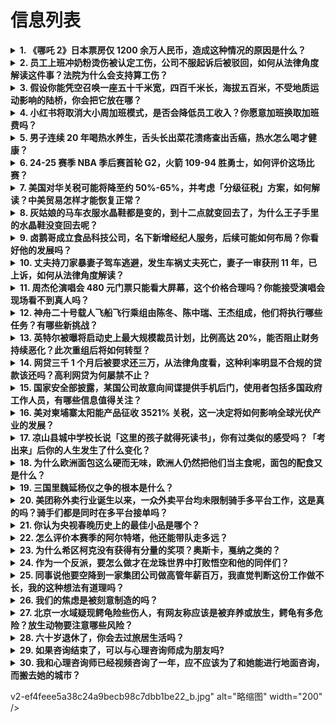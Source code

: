 # 信息列表

<details>
<summary><b>1. 《哪吒 2》日本票房仅 1200 余万人民币，造成这种情况的原因是什么？</b></summary>

- **地址**: [传送门](https://www.zhihu.com/question/1895783391426765253)
- **热度**: 2339 万热度
- **摘抄**: 《哪吒2》自4月4日在日本大规模公映以来，上映两周，便已处于下映状态，其累计票房...

<img src="https://pic1.zhimg.com/50/v2-08112070aa1efe56f1b3774c34b4ac9a_b.jpg" alt="略缩图" width="200" />
</details>

<details>
<summary><b>2. 员工上班冲奶粉烫伤被认定工伤，公司不服起诉后被驳回，如何从法律角度解读这件事？法院为什么会支持算工伤？</b></summary>

- **地址**: [传送门](https://www.zhihu.com/question/1898433666088134410)
- **热度**: 665 万热度
- **摘抄**: 上海市总工会公众号23日发布案例信息： 刘某与上海一通信科技有限公司签订劳动合同...

<img src="https://pic3.zhimg.com/50/v2-8160c0380baa8aceffce260d490f3902_b.jpg" alt="略缩图" width="200" />
</details>

<details>
<summary><b>3. 假设你能凭空召唤一座五十千米宽，四百千米长，海拔五百米，不受地质运动影响的陆桥，你会把它放在哪？</b></summary>

- **地址**: [传送门](https://www.zhihu.com/question/1891487479539934027)
- **热度**: 613 万热度
- **摘抄**: 召唤出来的陆桥为纯石头与泥土，无金属矿物，无原生植被与物种（意思就是上面的环境跟...

<img src="https://pica.zhimg.com/80/v2-64cde2a9bce9df51cbd8b8ec5d077476_1440w.webp?source=1def8aca" alt="略缩图" width="200" />
</details>

<details>
<summary><b>4. 小红书将取消大小周加班模式，是否会降低员工收入？你愿意加班换取加班费吗？</b></summary>

- **地址**: [传送门](https://www.zhihu.com/question/1898672116817163459)
- **热度**: 374 万热度
- **摘抄**: 近日有媒体消息称，小红书已正式作出工作制度调整，宣布取消“大小周”加班模式，相关...

<img src="https://pic2.zhimg.com/v2-a5ab8e72641c3bb8b31fe21fe9fac9f9_1440w.jpg" alt="略缩图" width="200" />
</details>

<details>
<summary><b>5. 男子连续 20 年喝热水养生，舌头长出菜花溃疡查出舌癌，热水怎么喝才健康？</b></summary>

- **地址**: [传送门](https://www.zhihu.com/question/1898644583321138434)
- **热度**: 262 万热度
- **摘抄**: 4月23日，河南郑州男子张先生舌头长出菜花溃疡，于是去医院就诊。 据了解，张先生...

<img src="https://pic1.zhimg.com/80/v2-bf4aed0c6d3c66d956c4d8c8ff3eb65d_1440w.gif" alt="略缩图" width="200" />
</details>

<details>
<summary><b>6. 24-25 赛季 NBA 季后赛首轮 G2，火箭 109-94 胜勇士，如何评价这场比赛？</b></summary>

- **地址**: [传送门](https://www.zhihu.com/question/1898675375623628717)
- **热度**: 261 万热度
- **摘抄**: 杰伦-格林38+6 库里20+9 巴特勒伤退 火箭轻取勇士扳平大比分 NBA季后...

<img src="https://picx.zhimg.com/50/v2-8e1060687279759ac10dec14542bdd9d_720w.webp?source=1def8aca" alt="略缩图" width="200" />
</details>

<details>
<summary><b>7. 美国对华关税可能将降至约 50%-65%，并考虑「分级征税」方案，如何解读？中美贸易怎样才能恢复正常？</b></summary>

- **地址**: [传送门](https://www.zhihu.com/question/1898647633666466906)
- **热度**: 256 万热度
- **摘抄**: 一连几天，美国政府从上到下接连释放欲给中美关税对峙“降温”的信号，“扛不下去”的...

<img src="https://pic1.zhimg.com/80/v2-44abc968394928f14fdb90d324efcf8b_1440w.webp?source=1def8aca" alt="略缩图" width="200" />
</details>

<details>
<summary><b>8. 灰姑娘的马车衣服水晶鞋都是变的，到十二点就变回去了，为什么王子手里的水晶鞋没变回去呢？</b></summary>

- **地址**: [传送门](https://www.zhihu.com/question/1896872503260980563)
- **热度**: 251 万热度
- **摘抄**: 如题：灰姑娘的马车衣服水晶鞋都是变的，到十二点就变回去了，为什么王子手里的水晶鞋...

<img src="https://picx.zhimg.com/80/v2-1e1cf1b9530932aecc67a256ab7fd90b_1440w.jpg" alt="略缩图" width="200" />
</details>

<details>
<summary><b>9. 卤鹅哥成立食品科技公司，名下新增经纪人服务，后续可能如何布局？你看好他的发展吗？</b></summary>

- **地址**: [传送门](https://www.zhihu.com/question/1895182962032600532)
- **热度**: 240 万热度
- **摘抄**: 今日，网红“卤鹅哥”在上海车展投喂周鸿祎，穿着大花袄，手里拿着鹅腿，对周鸿祎大声...

<img src="https://picx.zhimg.com/80/v2-be0ef1062ec29b5b2c2276b23855cd56_1440w.png" alt="略缩图" width="200" />
</details>

<details>
<summary><b>10. 丈夫持刀家暴妻子驾车逃避，发生车祸丈夫死亡，妻子一审获刑  11  年，已上诉，如何从法律角度解读？</b></summary>

- **地址**: [传送门](https://www.zhihu.com/question/1898671546349879986)
- **热度**: 199 万热度
- **摘抄**: 2024年5月21日凌晨，26岁的曹女士驾车高速行驶“甩死”自己的丈夫，次年3月...

<img src="https://pic1.zhimg.com/50/v2-bc6cd45bca920cd401d5424f446e9832_b.jpg" alt="略缩图" width="200" />
</details>

<details>
<summary><b>11. 周杰伦演唱会 480 元门票只能看大屏幕，这个价格合理吗？你能接受演唱会现场看不到真人吗？</b></summary>

- **地址**: [传送门](https://www.zhihu.com/question/1898659341768291075)
- **热度**: 180 万热度
- **摘抄**: 4月23日晚，#周杰伦演唱会480元票只能看大屏#话题冲上热搜第一，引发热议。 ...

<img src="https://pic2.zhimg.com/50/v2-4fdd82cef152c390839d9a295a47ca1d_b.jpg" alt="略缩图" width="200" />
</details>

<details>
<summary><b>12. 神舟二十号载人飞船飞行乘组由陈冬、陈中瑞、王杰组成，他们将执行哪些任务？有哪些新挑战？</b></summary>

- **地址**: [传送门](https://www.zhihu.com/question/1898300918417580057)
- **热度**: 164 万热度
- **摘抄**: 经任务总指挥部研究决定，瞄准北京时间4月24日17时17分发射神舟二十号载人飞船...

<img src="https://pica.zhimg.com/50/v2-fd4e52e5032205aefc60c14657173e94_b.jpg" alt="略缩图" width="200" />
</details>

<details>
<summary><b>13. 英特尔被曝将启动史上最大规模裁员计划，比例高达 20%，能否阻止财务持续恶化？此次重组后将如何转型？</b></summary>

- **地址**: [传送门](https://www.zhihu.com/question/1898331377079903006)
- **热度**: 163 万热度
- **摘抄**: 4月23日，据多家媒体报道，英特尔计划在本周宣布裁员超过20%的计划。这将是该公...

<img src="https://pic1.zhimg.com/80/v2-de9663205a2c3f1035d30563f6884871_1440w.webp?source=1def8aca" alt="略缩图" width="200" />
</details>

<details>
<summary><b>14. 网贷三千 1 个月后被要求还三万，从法律角度看，这种利率明显不合规的贷款该还吗？高利网贷为何屡禁不止？</b></summary>

- **地址**: [传送门](https://www.zhihu.com/question/1898364422256289221)
- **热度**: 125 万热度
- **摘抄**: 近日，安徽的李先生求助称，其子李飞因急需用钱，下载了一款名为“芸豆分”的借款平台...

<img src="https://pic1.zhimg.com/80/v2-df7b089fe67bc94152ce02143e137778_1440w.webp?source=1def8aca" alt="略缩图" width="200" />
</details>

<details>
<summary><b>15. 国家安全部披露，某国公司故意向间谍提供手机后门，使用者包括多国政府工作人员，有哪些信息值得关注？</b></summary>

- **地址**: [传送门](https://www.zhihu.com/question/1898661438660272698)
- **热度**: 121 万热度
- **摘抄**: 国家安全部提醒，智能终端遭非法入侵事件屡有发生。有案例显示，某国公司故意向该国间...

<img src="https://pic1.zhimg.com/80/v2-e76e6c4a506645ba6c7256e84d90beeb_1440w.png" alt="略缩图" width="200" />
</details>

<details>
<summary><b>16. 美对柬埔寨太阳能产品征收 3521% 关税，这一决定将如何影响全球光伏产业的发展？</b></summary>

- **地址**: [传送门](https://www.zhihu.com/question/1898121499694589821)
- **热度**: 120 万热度
- **摘抄**: 据彭博社21日报道，美国商务部于本周一宣布，对来自柬埔寨、越南、马来西亚和泰国的...

<img src="https://picx.zhimg.com/80/v2-00cd4c6207aed0495d11a09b9627d3d4_1440w.png" alt="略缩图" width="200" />
</details>

<details>
<summary><b>17. 凉山县城中学校长说「这里的孩子就得死读书」，你有过类似的感受吗？「考出来」后你的人生发生了什么变化？</b></summary>

- **地址**: [传送门](https://www.zhihu.com/question/1896588574071161365)
- **热度**: 118 万热度
- **摘抄**: 在美姑，很多学生进入专科或民办本科后，都要靠打工维持大学的学习生活。立立小龙通过...

<img src="https://pic1.zhimg.com/80/v2-47591efbd4dcc3df4956a27629ea9a4d_1440w.webp?source=1def8aca" alt="略缩图" width="200" />
</details>

<details>
<summary><b>18. 为什么欧洲面包这么硬而无味，欧洲人仍然把他们当主食呢，面包的配食又是什么？</b></summary>

- **地址**: [传送门](https://www.zhihu.com/question/1898030003909813770)
- **热度**: 100 万热度
- **摘抄**: 大列巴就很难吃，买回来后放烤箱里回酥味道也不行，他们怎么咽的下去的

<img src="https://picx.zhimg.com/80/v2-21874bfa5750390e10fb8b7e10495410_1440w.webp?source=1def8aca" alt="略缩图" width="200" />
</details>

<details>
<summary><b>19. 三国里魏延杨仪之争的根本是什么？</b></summary>

- **地址**: [传送门](https://www.zhihu.com/question/324692108)
- **热度**: 95 万热度
- **摘抄**: 根据历史回答，以及哪几股势力影响了这一历史事件的走向

<img src="./img/1.jpg" alt="略缩图" width="200" />
</details>

<details>
<summary><b>20. 美团称外卖行业诞生以来，一众外卖平台均未限制骑手多平台工作，这是真的吗？骑手们都是同时在多平台接单吗？</b></summary>

- **地址**: [传送门](https://www.zhihu.com/question/1897758688107787444)
- **热度**: 89 万热度
- **摘抄**: 4月19日，小团查实并澄清安徽某人造谣“去其他平台跑单会被美团封号”，同时因发现...

<img src="https://picx.zhimg.com/80/v2-a0d7bdcd7e699f578d54d1557f42763b_1440w.webp?source=1def8aca" alt="略缩图" width="200" />
</details>

<details>
<summary><b>21. 你认为央视春晚历史上的最佳小品是哪个？</b></summary>

- **地址**: [传送门](https://www.zhihu.com/question/650118780)
- **热度**: 82 万热度
- **摘抄**: 

<img src="https://picx.zhimg.com/80/v2-093653b216ae95ff6d513e99674b427e_1440w.webp?source=1def8aca" alt="略缩图" width="200" />
</details>

<details>
<summary><b>22. 怎么评价本赛季的阿尔特塔，他还能带队走多远？</b></summary>

- **地址**: [传送门](https://www.zhihu.com/question/1896920122146402580)
- **热度**: 81 万热度
- **摘抄**: 

<img src="https://pic1.zhimg.com/50/v2-97f9bfec1949a4639dbdf3f9f17cb652_b.jpg" alt="略缩图" width="200" />
</details>

<details>
<summary><b>23. 为什么希区柯克没有获得有分量的奖项？奥斯卡，戛纳之类的？</b></summary>

- **地址**: [传送门](https://www.zhihu.com/question/30032629)
- **热度**: 76 万热度
- **摘抄**: 为啥希导没有获得有分量的奖项？奥斯卡，戛纳之类的？

<img src="https://pic3.zhimg.com/50/v2-48ae1c11a5ce440e58fe44b40d74e11c_b.jpg" alt="略缩图" width="200" />
</details>

<details>
<summary><b>24. 作为一个反派，要怎么做才在龙珠世界中打败悟空和他的同伴们？</b></summary>

- **地址**: [传送门](https://www.zhihu.com/question/12951871924)
- **热度**: 76 万热度
- **摘抄**: 

<img src="https://pic1.zhimg.com/50/v2-d1dd902babbb39d030410f37a93ed40e_b.jpg" alt="略缩图" width="200" />
</details>

<details>
<summary><b>25. 同事说他要空降到一家集团公司做高管年薪百万，我直觉判断这份工作做不长，我的这种想法有道理吗？</b></summary>

- **地址**: [传送门](https://www.zhihu.com/question/1897381385003570216)
- **热度**: 74 万热度
- **摘抄**: 同事说他要空降到一家集团公司做高管年薪百万，我直觉判断这份工作做不长，但我又说不...

<img src="./img/1.jpg" alt="略缩图" width="200" />
</details>

<details>
<summary><b>26. 我们的焦虑是被刻意制造的吗？</b></summary>

- **地址**: [传送门](https://www.zhihu.com/question/1893312040254285404)
- **热度**: 70 万热度
- **摘抄**: 我们为什么总是焦虑呢

<img src="https://pic1.zhimg.com/80/v2-43a07715b6162754ace45dfd1ad28bdf_1440w.png" alt="略缩图" width="200" />
</details>

<details>
<summary><b>27. 北京一水域疑现鳄龟险些伤人，有网友称应该是被弃养或放生，鳄龟有多危险？放生动物要注意哪些风险？</b></summary>

- **地址**: [传送门](https://www.zhihu.com/question/1897667501195752717)
- **热度**: 67 万热度
- **摘抄**: 4月19日晚，一位北京用户发视频称，自己与女儿在北京市一处水边游玩时，女儿险些被...

<img src="https://picx.zhimg.com/80/v2-ea279efad5ae33e49410f84dbec95dbe_1440w.webp?source=1def8aca" alt="略缩图" width="200" />
</details>

<details>
<summary><b>28. 六十岁退休了，你会去过旅居生活吗？</b></summary>

- **地址**: [传送门](https://www.zhihu.com/question/14334265967)
- **热度**: 66 万热度
- **摘抄**: 

<img src="https://pic2.zhimg.com/50/v2-82cd8261a6863df4d40152045879a807_b.jpg" alt="略缩图" width="200" />
</details>

<details>
<summary><b>29. 如果咨询结束了，可以与心理咨询师成为朋友吗?</b></summary>

- **地址**: [传送门](https://www.zhihu.com/question/498366337)
- **热度**: 66 万热度
- **摘抄**: 以后再也不做咨询，不再和她探讨这样的问题，我其实也不是想成为朋友，就是她一直帮我...

<img src="https://pica.zhimg.com/50/v2-79c2277fd74f8520c337a75452ff80d4_b.jpg" alt="略缩图" width="200" />
</details>

<details>
<summary><b>30. 我和心理咨询师已经视频咨询了一年，应不应该为了和她能进行地面咨询，而搬去她的城市？</b></summary>

- **地址**: [传送门](https://www.zhihu.com/question/658629659)
- **热度**: 64 万热度
- **摘抄**: 我觉得我说的太啰嗦，想重新写一下 之前有过长达两年的心理咨询，也是视频咨询，到最...

<img src="https://pic4.zhimg.com/50/v2-40f888c0c05017b7e0ad221d042bb3d1_b.jpg" alt="略缩图" width="200" />
</details>

v2-ef4feee5a38c24a9becb98c7dbb1be22_b.jpg" alt="略缩图" width="200" />
</details>

